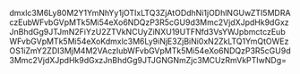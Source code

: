 dmxlc3M6Ly80M2Y1YmNhYy1jOTIxLTQ3ZjAtODdhNi1jODhlNGUwZTI5MDRAczEubWFvbGVpMTk5Mi54eXo6NDQzP3R5cGU9d3Mmc2VjdXJpdHk9dGxzJnBhdGg9JTJmN2FiYzU2ZTVkNCUyZiNXU19UTFNfd3VsYWJpbmctczEubWFvbGVpMTk5Mi54eXoKdmxlc3M6Ly9iNjE3ZjBiNi0xN2ZkLTQ1YmQtOWEzOS1iZmY2ZDI3MjM4M2VAczIubWFvbGVpMTk5Mi54eXo6NDQzP3R5cGU9d3Mmc2VjdXJpdHk9dGxzJnBhdGg9JTJGNGNmZjc3MCUzRmVkPTIwNDg=
